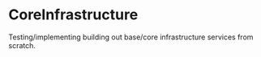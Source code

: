 CoreInfrastructure
==================

Testing/implementing building out base/core infrastructure services from scratch.
